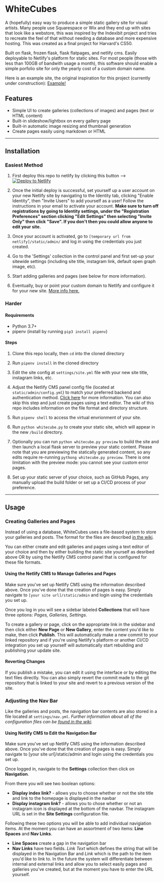 # WhiteCubes

A (hopefully) easy way to produce a simple static gallery site for visual artists. Many people use Squarespace or Wix and they end up with sites that look like a webstore, this was inspired by the Indexibit project and tries to recreate the feel of that without needing a database and more expensive hosting. This was created as a final project for Harvard's CS50.

Built on flask, frozen flask, flask flatpages, and netlify cms. Easily deployable to Netlify's platform for static sites. For most people (those with less than 100GB of bandwith usage a month), this software should enable a simple porfolio site for only the yearly cost of a custom domain name. 

Here is an example site, the original inspiration for this project (currently under construction):
[Example!](https://amazing-euler-31dfc1.netlify.app)

## Features
* Simple UI to create galleries (collections of images) and pages (text or HTML content)
* Built-in slideshow/lightbox on every gallery page
* Built-in automatic image resizing and thumbnail generation
* Create pages easily using markdown or HTML


***

## Installation

### Easiest Method

1. First deploy this repo to netlify by clicking this button -->
<a href="https://app.netlify.com/start/deploy?repository=https://github.com/tinycrimsonpandas/WhiteCubes"><img src="https://www.netlify.com/img/deploy/button.svg" alt="Deploy to Netlify"></a>

2. Once the initial deploy is successful, set yourself up a user account on your new Netlify site by navigating to the Identity tab, clicking "Enable Identity", then "Invite Users" to add yourself as a user! Follow the instructions in your email to activate your account. **Make sure to turn off registrations by going to Identity settings, under the "Registration Preferences" section clicking "Edit Settings" then selecting "Invite Only" then click "Save". If you don't then you could allow anyone to edit your site.**

3. Once your account is activated, go to `[temporary url from netlify]/static/admin/` and log in using the credentials you just created.

4. Go to the 'Settings' collection in the control panel and first set-up your sitewide settings (including site title, instagram link, default open graph image, etc).

6. Start adding galleries and pages (see below for more information). 

6. Eventually, buy or point your custom domain to Netlify and configure it for your new site. [More info here.](https://docs.netlify.com/domains-https/custom-domains/configure-external-dns/#configure-a-subdomain)

### Harder

#### Requirements
* Python 3.7+
* pipenv (install by running `pip3 install pipenv`)

#### Steps

1. Clone this repo locally, then `cd` into the cloned directory

2. Run `pipenv install` in the cloned directory

2. Edit the site config at `settings/site.yml` file with your new site title, instagram links, etc.

3. Adjust the Netlify CMS panel config file (located at `static/admin/config.yml`) to match your preferred backend and authentication method. [Click here](https://www.netlifycms.org/docs/backends-overview/) for more information. You can also skip this step and just create pages using a text editor. The wiki of this repo includes information on the file format and directory structure. 

4. Run `pipenv shell` to access the virtual envrionment of your site.

5. Run `python whitecube.py` to create your static site, which will appear in the new `/build` directory.

6. Optionally you can run `python whitecube.py preview` to build the site and then launch a local flask server to preview your static content. Please note that you are previewing the statically generated content, so any edits require re-running `pythong whitecube.py preview`. There is one limitation with the preview mode: you cannot see your custom error pages.

7. Set up your static server of your choice, such as GitHub Pages, any manually upload the build folder or set up a CI/CD process of your preference.

***

## Usage

### Creating Galleries and Pages

Instead of using a database, WhiteCubes uses a file-based system to store your galleries and posts. The format for the files are described [in the wiki](https://github.com/tinycrimsonpandas/WhiteCubes/wiki/Page-and-Gallery-File-Format).

You can either create and edit galleries and pages using a text editor of your choice and then by either building the static site yourself as desribed above OR by using the Netlify CMS control panel that is configured for these file formats. 

#### Using the Netlify CMS to Manage Galleries and Pages

Make sure you've set up Netlify CMS using the information described above. Once you've done that the creation of pages is easy. Simply navigate to `[your site url]/static/admin` and login using the credentials you set up. 

Once you log in you will see a sidebar labeled **Collections** that will have three options: _Pages, Galleries, Settings_.

To create a gallery or page, click on the appropriate link in the sidebar and then click either **New Page** or **New Gallery**, enter the content you'd like to make, then click **Publish**. This will automatically make a new commit to your linked repository and if you're using Netlify's platform or another CI/CD integration you set up yourself will automatically start rebuilding and publishing your update site. 

#### Reverting Changes

If you publish a mistake, you can edit it using the interface or by editing the text files directly. You can also simply revert the commit made to the git repository that is linked to your site and revert to a previous version of the site. 

### Adjusting the Nav Bar

Like the galleries and posts, the navigation bar contents are also stored in a file located at `settings/nav.yml`. _Further information about all of the configuration files can be [found in the wiki](https://github.com/tinycrimsonpandas/WhiteCubes/wiki/Configuration-Files)._

#### Using Netlify CMS to Edit the Navigation Bar

Make sure you've set up Netlify CMS using the information described above. Once you've done that the creation of pages is easy. Simply navigate to [your site url]/static/admin and login using the credentials you set up.

Once logged in, navigate to the **Settings** collection then click on **Navigation**. 

From there you will see two boolean options:
* **Display index link?** - allows you to choose whether or not the site title and link to the homepage is displayed in the navbar
* **Display instagram link?** - allows you to chose whether or not an instagram icon is displayed at the bottom of the navbar. The instagram URL is set in the **Site Settings** configuration file. 

Following these two options you will be able to add individual navigiation items. At the moment you can have an assortment of two items: **Line Spaces** and **Nav Links**. 

* **Line Spaces** create a gap in the navigation bar
* **Nav Links** have two fields. _Link Text_ which defines the string that will be displayed in the Navigation Bar and _Link_ which is the path to the item you'd like to link to. In the future the system will differentiate between internal and external links and allow you to select easily pages and galleries you've created, but at the moment you have to enter the URL yourself. 




